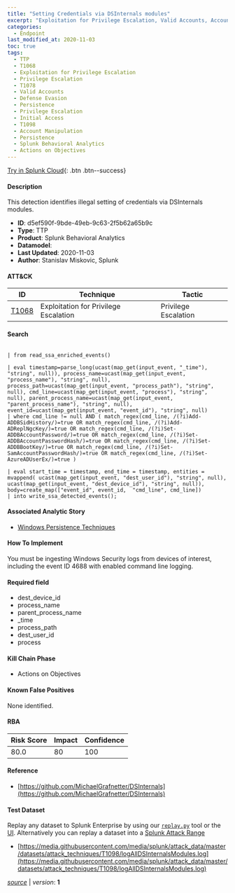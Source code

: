 ```yaml
---
title: "Setting Credentials via DSInternals modules"
excerpt: "Exploitation for Privilege Escalation, Valid Accounts, Account Manipulation"
categories:
  - Endpoint
last_modified_at: 2020-11-03
toc: true
tags:
  - TTP
  - T1068
  - Exploitation for Privilege Escalation
  - Privilege Escalation
  - T1078
  - Valid Accounts
  - Defense Evasion
  - Persistence
  - Privilege Escalation
  - Initial Access
  - T1098
  - Account Manipulation
  - Persistence
  - Splunk Behavioral Analytics
  - Actions on Objectives
---
```




[Try in Splunk Cloud](#https://www.splunk.com/en_us/software/splunk-cloud-platform.html){: .btn .btn--success}

#### Description

This detection identifies illegal setting of credentials via DSInternals modules.

- **ID**: d5ef590f-9bde-49eb-9c63-2f5b62a65b9c
- **Type**: TTP
- **Product**: Splunk Behavioral Analytics
- **Datamodel**: 
- **Last Updated**: 2020-11-03
- **Author**: Stanislav Miskovic, Splunk


#### ATT&CK

| ID          | Technique   | Tactic       |
| ----------- | ----------- |--------------|
| [T1068](https://attack.mitre.org/techniques/T1068/) | Exploitation for Privilege Escalation | Privilege Escalation || [T1078](https://attack.mitre.org/techniques/T1078/) | Valid Accounts | Defense Evasion, Persistence, Privilege Escalation, Initial Access || [T1098](https://attack.mitre.org/techniques/T1098/) | Account Manipulation | Persistence |


#### Search

```

| from read_ssa_enriched_events()

| eval timestamp=parse_long(ucast(map_get(input_event, "_time"), "string", null)), process_name=ucast(map_get(input_event, "process_name"), "string", null), process_path=ucast(map_get(input_event, "process_path"), "string", null), cmd_line=ucast(map_get(input_event, "process"), "string", null), parent_process_name=ucast(map_get(input_event, "parent_process_name"), "string", null), event_id=ucast(map_get(input_event, "event_id"), "string", null) 
| where cmd_line != null AND ( match_regex(cmd_line, /(?i)Add-ADDBSidHistory/)=true OR match_regex(cmd_line, /(?i)Add-ADReplNgcKey/)=true OR match_regex(cmd_line, /(?i)Set-ADDBAccountPassword/)=true OR match_regex(cmd_line, /(?i)Set-ADDBAccountPasswordHash/)=true OR match_regex(cmd_line, /(?i)Set-ADDBBootKey/)=true OR match_regex(cmd_line, /(?i)Set-SamAccountPasswordHash/)=true OR match_regex(cmd_line, /(?i)Set-AzureADUserEx/)=true )

| eval start_time = timestamp, end_time = timestamp, entities = mvappend( ucast(map_get(input_event, "dest_user_id"), "string", null), ucast(map_get(input_event, "dest_device_id"), "string", null)), body=create_map(["event_id", event_id,  "cmd_line", cmd_line]) 
| into write_ssa_detected_events();
```

#### Associated Analytic Story
* [Windows Persistence Techniques](/stories/windows_persistence_techniques)


#### How To Implement
You must be ingesting Windows Security logs from devices of interest, including the event ID 4688 with enabled command line logging.

#### Required field
* dest_device_id
* process_name
* parent_process_name
* _time
* process_path
* dest_user_id
* process


#### Kill Chain Phase
* Actions on Objectives


#### Known False Positives
None identified.



#### RBA

| Risk Score  | Impact      | Confidence   |
| ----------- | ----------- |--------------|
| 80.0 | 80 | 100 |



#### Reference

* [https://github.com/MichaelGrafnetter/DSInternals](https://github.com/MichaelGrafnetter/DSInternals)



#### Test Dataset
Replay any dataset to Splunk Enterprise by using our [`replay.py`](https://github.com/splunk/attack_data#using-replaypy) tool or the [UI](https://github.com/splunk/attack_data#using-ui).
Alternatively you can replay a dataset into a [Splunk Attack Range](https://github.com/splunk/attack_range#replay-dumps-into-attack-range-splunk-server)

* [https://media.githubusercontent.com/media/splunk/attack_data/master/datasets/attack_techniques/T1098/logAllDSInternalsModules.log](https://media.githubusercontent.com/media/splunk/attack_data/master/datasets/attack_techniques/T1098/logAllDSInternalsModules.log)



[*source*](https://github.com/splunk/security_content/tree/develop/detections/endpoint/setting_credentials_via_dsinternals_modules.yml) \| *version*: **1**